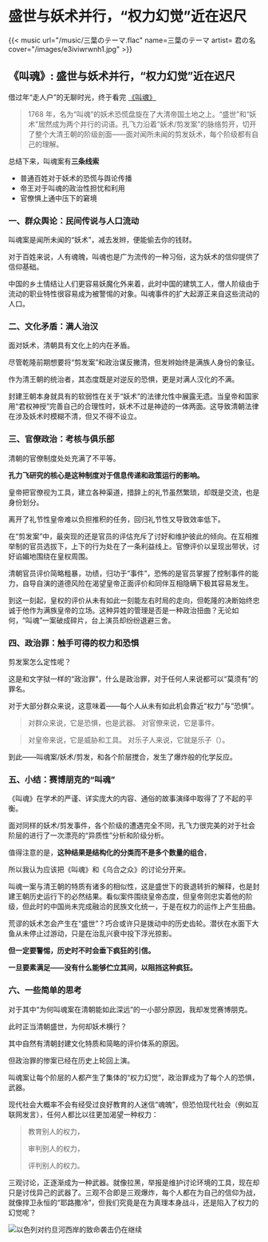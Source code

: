 # 盛世与妖术并行，“权力幻觉”近在迟尺


{{< music url="/music/三葉のテーマ.flac" name=三葉のテーマ artist= 君の名 cover="/images/e3iviwrwnh1.jpg" >}} 

## 《叫魂》: 盛世与妖术并行，“权力幻觉”近在迟尺



借过年“走人户”的无聊时光，终于看完 [《叫魂》](https://book.douban.com/subject/10471333/)

> 1768 年，名为“叫魂”的妖术恐慌盘旋在了大清帝国土地之上。“盛世”和“妖术”居然成为两个并行的词语。孔飞力沿着“妖术/剪发案”的脉络剪开，切开了整个大清王朝的阶级剖面——面对闻所未闻的剪发妖术，每个阶级都有自己的理解。

总结下来，叫魂案有**三条线索**

- 普通百姓对于妖术的恐慌与舆论传播
- 帝王对于叫魂的政治性担忧和利用
- 官僚惧上通中压下的窘境

### 一、群众舆论：民间传说与人口流动

叫魂案是闻所未闻的“妖术”，减去发辫，便能偷去你的钱财。

对于百姓来说，人有魂魄，叫魂也是广为流传的一种习俗，这为妖术的信仰提供了信仰基础。

中国的乡土情结让人们更容易妖魔化外来着，此时中国的建筑工人，僧人阶级由于流动的职业特性很容易成为被警惕的对象。叫魂事件的扩大起源正来自这些流动的人口。

### 二、文化矛盾：满人治汉

面对妖术，清朝具有文化上的内在矛盾。

尽管乾隆前期想要将“剪发案”和政治谋反撇清，但发辫始终是满族人身份的象征。

作为清王朝的统治者，其态度既是对逆反的恐惧，更是对满人汉化的不满。

封建王朝本身就具有的软弱性在关于“妖术”的法律允性中展露无遗。当皇帝和国家用“君权神授”完善自己的合理性时，妖术不过是神迹的一体两面。这导致清朝法律在涉及妖术时模糊不清，但又不得不设立。

### 三、官僚政治：考核与俱乐部

清朝的官僚制度处处充满了不平等。

**孔力飞研究的核心是这种制度对于信息传递和政策运行的影响。**

皇帝把官僚视为工具，建立各种渠道，措辞上的礼节虽然繁琐，却既是交流，也是身份划分。

离开了礼节性皇帝难以负担推积的任务，回归礼节性又导致效率低下。

在“剪发案”中，最突现的还是官员的评估充斥了讨好和维护彼此的倾向。在互相推举制的官员选拔下，上下的行为处在了一条利益线上。官僚评价以呈现出带状，讨好谄媚地围绕在皇权周围。

清朝官员评价简略粗暴，功绩，归功于“事件”，恐怖的是官员掌握了控制事件的能力，自导自演的道德风险在渴望皇帝正面评价和同伴互相隐瞒下极其容易发生。

到这一刻起，皇权的评价从未有如此一刻能左右时局的走向，但乾隆的决断始终忠诚于他作为满族皇帝的立场。这种异姓的管理是否是一种政治扭曲？无论如何，“叫魂”一案破成碎片，台上演员却纷纷退避三舍。

### 四、政治罪：触手可得的权力和恐惧

剪发案怎么定性呢？

这是和文字狱一样的“政治罪”，什么是政治罪，对于任何人来说都可以“莫须有”的罪名。

对于大部分群众来说，这意味着——每个人从未有如此机会靠近“权力”与“恐惧”。

> 对群众来说，它是恐惧，也是武器。
> 对官僚来说，它是事件。

> 对皇帝来说，它是威胁和工具。
> 对乐子人来说，它就是乐子（）。

到此——叫魂案/妖术/剪发，和各个阶层搅合，发生了爆炸般的化学反应。

### 五、小结：赛博朋克的“叫魂”

《叫魂》在学术的严谨、详实庞大的内容、通俗的故事演绎中取得了了不起的平衡。

面对同样的妖术/剪发事件，各个阶级的遭遇完全不同，孔飞力很完美的对于社会阶层的进行了一次漂亮的“异质性”分析和阶级分析。

值得注意的是，**这种结果是结构化的分类而不是多个数量的组合**，

所以我认为应该把《叫魂》和《乌合之众》的讨论分开来。

叫魂一案与清王朝的特质有诸多的相似性，这是盛世下的衰退转折的解释，也是封建王朝历史运行下的必然结果。看似案件围绕皇帝态度，但皇帝则忠实着他的阶级，但此时的中国尚未完成融洽的民族文化统一，于是在权力的运作上产生扭曲。

荒谬的妖术怎会产生在“盛世”？巧合或许只是拨动中的历史齿轮。潜伏在水面下大鱼从未停止过游动，只是在治乱兴衰中投下浮光掠影。

**但一定要警惕，历史时不时会垂下疯狂的引信。**

**一旦要素满足——没有什么能够伫立其间，以阻挡这种疯狂。**

### 六、一些简单的思考

对于其中“为何叫魂案在清朝能如此深远”的一小部分原因，我却发觉赛博朋克。

此时正当清朝盛世，为何却妖术横行？

其中自然有清朝封建文化特质和简略的评价体系的原因。

但政治罪的惨案已经在历史上轮回上演。

叫魂案让每个阶层的人都产生了集体的“权力幻觉”，政治罪成为了每个人的恐惧，武器。

现代社会大概率不会有经受过良好教育的人迷信“魂魄”，但恐怕现代社会（例如互联网发言），任何人都比以往更加渴望一种权力：

> 教育别人的权力，
>
> 审判别人的权力，
>
> 评判别人的权力。

三观讨论，正逐渐成为一种武器。就像拉黑，举报是维护讨论环境的工具，现在却只是讨伐异己的武器了。三观不合即是三观爆炸，每个人都在为自己的信仰为战，就像捍卫永恒的“耶路撒冷”，但我们究竟是在为真理本身战斗，还是陷入了权力的幻觉呢？

![以色列对约旦河西岸的致命袭击仍在继续](https://chinese.aljazeera.net/wp-content/uploads/2024/02/AFP__20240221__34JW46U__v1__Preview__PalestinianIsraelConflictStrikes-1708512647-1708521032.jpg?resize=570%2C380&quality=80)


